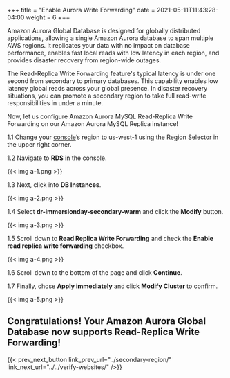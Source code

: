 +++
title = "Enable Aurora Write Forwarding"
date =  2021-05-11T11:43:28-04:00
weight = 6
+++

Amazon Aurora Global Database is designed for globally distributed applications, allowing a single Amazon Aurora database to span multiple AWS regions. It replicates your data with no impact on database performance, enables fast local reads with low latency in each region, and provides disaster recovery from region-wide outages.

The Read-Replica Write Forwarding feature's typical latency is under one second from secondary to primary databases.  This capability enables low latency global reads across your global presence. In disaster recovery situations, you can promote a secondary region to take full read-write responsibilities in under a minute.

Now, let us configure Amazon Aurora MySQL Read-Replica Write Forwarding on our Amazon Aurora MySQL Replica instance!

1.1 Change your [console](https://us-west-1.console.aws.amazon.com/console)’s region to us-west-1 using the Region Selector in the upper right corner.

1.2 Navigate to **RDS** in the console.

{{< img a-1.png >}}

1.3 Next, click into **DB Instances**.

{{< img a-2.png >}}

1.4 Select **dr-immersionday-secondary-warm** and click the **Modify** button.

{{< img a-3.png >}}

1.5 Scroll down to **Read Replica Write Forwarding** and check the **Enable read replica write forwarding** checkbox.

{{< img a-4.png >}}

1.6 Scroll down to the bottom of the page and click **Continue**.  

1.7 Finally, chose **Apply immediately** and click **Modify Cluster** to confirm.

{{< img a-5.png >}}

## Congratulations! Your Amazon Aurora Global Database now supports Read-Replica Write Forwarding!

{{< prev_next_button link_prev_url="../secondary-region/" link_next_url="../../verify-websites/" />}}

